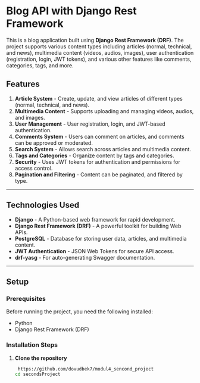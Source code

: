 # Blog API with Django Rest Framework

This is a blog application built using **Django Rest Framework (DRF)**. The project supports various content types including articles (normal, technical, and news), multimedia content (videos, audios, images), user authentication (registration, login, JWT tokens), and various other features like comments, categories, tags, and more.

## Features

1. **Article System** - Create, update, and view articles of different types (normal, technical, and news).
2. **Multimedia Content** - Supports uploading and managing videos, audios, and images.
3. **User Management** - User registration, login, and JWT-based authentication.
4. **Comments System** - Users can comment on articles, and comments can be approved or moderated.
5. **Search System** - Allows search across articles and multimedia content.
6. **Tags and Categories** - Organize content by tags and categories.
7. **Security** - Uses JWT tokens for authentication and permissions for access control.
8. **Pagination and Filtering** - Content can be paginated, and filtered by type.

---



## Technologies Used

- **Django** - A Python-based web framework for rapid development.
- **Django Rest Framework (DRF)** - A powerful toolkit for building Web APIs.
- **PostgreSQL** - Database for storing user data, articles, and multimedia content.
- **JWT Authentication** - JSON Web Tokens for secure API access.
- **drf-yasg** - For auto-generating Swagger documentation.

---

## Setup

### Prerequisites

Before running the project, you need the following installed:

- Python 
- Django Rest Framework (DRF)


### Installation Steps

1. **Clone the repository**

   ```bash
    https://github.com/dovudbek7/modul4_sencond_project   
   cd secondsProject
